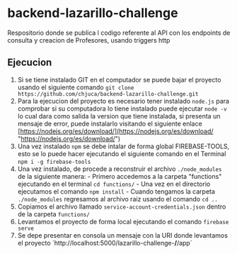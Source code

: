 # backend-lazarillo-challenge

Respositorio donde se publica l codigo referente al API con los endpoints de consulta y creacion de Profesores, usando triggers http

## Ejecucion

1. Si se tiene instalado GIT en el computador se puede bajar el proyecto usando el siguiente comando `git clone https://github.com/chjuca/backend-lazarillo-challenge.git` 
2. Para la ejecucion del proyecto es necesario tener instalado `node.js` para comprobar si su computadora lo tiene instalado puede ejecutar `node -v` lo cual dara como salida la version que tiene instalada, si presenta un mensaje de error, puede instalarlo visitando el siguiente enlace [https://nodejs.org/es/download/](https://nodejs.org/es/download/ "https://nodejs.org/es/download/")
3. Una vez instalado `npm` se debe intalar de forma global FIREBASE-TOOLS, esto se lo puede hacer ejecutando el siguiente comando en el Terminal `npm i -g firebase-tools`
4. Una vez instalado, de procede a reconstruir el archivo `./node_modules` de la siguiente manera:
		- Primero  accedemos a la carpeta "functions" ejecutando en el terminal `cd functions/`
		- Una vez en el directorio ejecutamos el comando `npm install`
		- Cuando tengamos la carpeta `./node_modules` regresamos al archivo raiz usando el comando `cd ..`
5. Copiamos el archivo llamado `service-account-credentials.json` dentro de la carpeta `functions/`
6. Levantamos el proyecto de forma local ejecutando el comando `firebase serve`
7. Se depe presentar en consola un mensaje con la URI donde levantamos el proyecto `http://localhost:5000/lazarillo-challenge-**/**/app´
